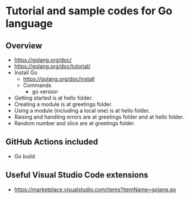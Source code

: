# Tutorial and sample codes for Go language

## Overview

- https://golang.org/doc/
- https://golang.org/doc/tutorial/
- Install Go
   - https://golang.org/doc/install
   - Commands
      - go version
- Getting started is at hello folder.
- Creating a module is at greetings folder.
- Using a module (including a local one) is at hello folder.
- Raising and handling errors are at greetings folder and at hello folder.
- Random number and slice are at greetings folder.

## GitHub Actions included

- Go build

## Useful Visual Studio Code extensions

- https://marketplace.visualstudio.com/items?itemName=golang.go




